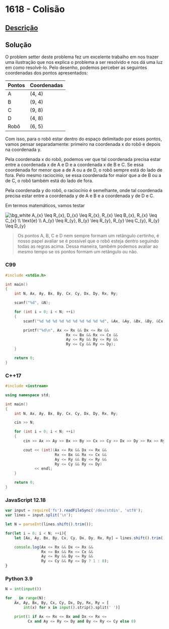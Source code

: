 # 1618 - Colisão

## [Descrição](https://www.beecrowd.com.br/judge/pt/problems/view/1618)

## Solução

O problem setter deste problema fez um excelente trabalho em nos trazer uma ilustração que nos explica o problema a ser resolvido e nos dá uma luz em como resolvê-lo. Pelo desenho, podemos perceber as seguintes coordenadas dos pontos apresentados:

| Pontos | Coordenadas |
| ------ | ----------- |
| A      | (4, 4)      |
| B      | (9, 4)      |
| C      | (9, 8)      |
| D      | (4, 8)      |
| Robô   | (6, 5)      |

Com isso, para o robô estar dentro do espaço delimitado por esses pontos, vamos pensar separadamente: primeiro na coordenada x do robô e depois na coordenada y.

Pela coordenada x do robô, podemos ver que tal coordenada precisa estar entre a coordenada x de A e D e a coordenada x de B e C. Se essa coordenada for menor que a de A ou a de D, o robô sempre está do lado de fora. Pelo mesmo raciocínio, se essa coordenada for maior que a de B ou a de C, o robô também está do lado de fora.

Pela coordenada y do robô, o raciocínio é semelhante, onde tal coordenada precisa estar entre a coordenada y de A e B e a coordenada y de D e C.

Em termos matemáticos, vamos testar

<img src="https://latex.codecogs.com/png.image?\dpi{110}&space;\bg_white&space;
A_{x}&space;\leq&space;R_{x},&space;D_{x}&space;\leq&space;R_{x},&space;R_{x}&space;\leq&space;B_{x},&space;R_{x}&space;\leq&space;C_{x}&space;\\
\text{e}&space;\\
A_{y}&space;\leq&space;R_{y},&space;B_{y}&space;\leq&space;R_{y},&space;R_{y}&space;\leq&space;C_{y},&space;R_{y}&space;\leq&space;D_{y}" title="\bg_white 
A_{x} \leq R_{x}, D_{x} \leq R_{x}, R_{x} \leq B_{x}, R_{x} \leq C_{x} \\
\text{e} \\
A_{y} \leq R_{y}, B_{y} \leq R_{y}, R_{y} \leq C_{y}, R_{y} \leq D_{y}" />

> Os pontos A, B, C e D nem sempre formam um retângulo certinho, é nosso papel avaliar se é possível que o robô esteja dentro seguindo todas as regras acima. Dessa maneira, também podemos avaliar ao mesmo tempo se os pontos formam um retângulo ou não.

### C99
```c
#include <stdio.h>

int main()
{
    int N, Ax, Ay, Bx, By, Cx, Cy, Dx, Dy, Rx, Ry;

    scanf("%d", &N);

    for (int i = 0; i < N; ++i)
    {
        scanf("%d %d %d %d %d %d %d %d %d %d", &Ax, &Ay, &Bx, &By, &Cx, &Cy, &Dx, &Dy, &Rx, &Ry);

        printf("%d\n", Ax <= Rx && Dx <= Rx &&
                           Rx <= Bx && Rx <= Cx &&
                           Ay <= Ry && By <= Ry &&
                           Ry <= Cy && Ry <= Dy);
    }

    return 0;
}
```

### C++17
```cpp
#include <iostream>

using namespace std;

int main()
{
    int N, Ax, Ay, Bx, By, Cx, Cy, Dx, Dy, Rx, Ry;

    cin >> N;

    for (int i = 0; i < N; ++i)
    {
        cin >> Ax >> Ay >> Bx >> By >> Cx >> Cy >> Dx >> Dy >> Rx >> Ry;

        cout << (int)(Ax <= Rx && Dx <= Rx &&
                      Rx <= Bx && Rx <= Cx &&
                      Ay <= Ry && By <= Ry &&
                      Ry <= Cy && Ry <= Dy)
             << endl;
    }

    return 0;
}
```

### JavaScript 12.18
```javascript
var input = require('fs').readFileSync('/dev/stdin', 'utf8');
var lines = input.split('\n');

let N = parseInt(lines.shift().trim());

for(let i = 0; i < N; ++i){
    let [Ax, Ay, Bx, By, Cx, Cy, Dx, Dy, Rx, Ry] = lines.shift().trim().split(' ').map((x) => parseInt(x));

    console.log(Ax <= Rx && Dx <= Rx &&
                Rx <= Bx && Rx <= Cx &&
                Ay <= Ry && By <= Ry &&
                Ry <= Cy && Ry <= Dy ? 1 : 0);
}
```

### Python 3.9
```python
N = int(input())

for _ in range(N):
    Ax, Ay, Bx, By, Cx, Cy, Dx, Dy, Rx, Ry = [
        int(x) for x in input().strip().split(' ')]

    print(1 if Ax <= Rx <= Bx and Dx <= Rx <=
          Cx and Ay <= Ry <= Dy and By <= Ry <= Cy else 0)
```